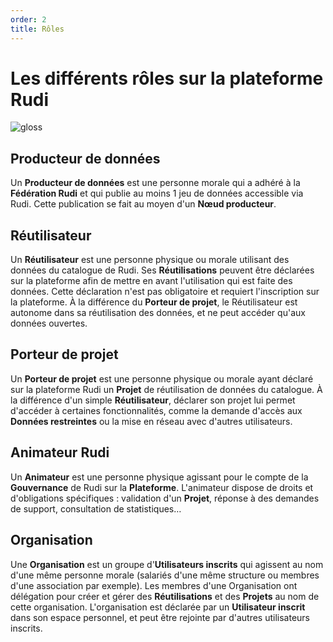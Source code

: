 ```yaml
---
order: 2
title: Rôles
---
```


# Les différents rôles sur la plateforme Rudi

![gloss](https://user-images.githubusercontent.com/109140019/221825035-47ad122e-f8a6-4347-a0bc-65886c52b47e.PNG)


## Producteur de données
Un **Producteur de données** est une personne morale qui a adhéré à la **Fédération Rudi** et qui publie au moins 1 jeu de données accessible via Rudi. Cette publication se fait au moyen d'un **Nœud producteur**.

## Réutilisateur
Un **Réutilisateur** est une personne physique ou morale utilisant des données du catalogue de Rudi. Ses **Réutilisations** peuvent être déclarées sur la plateforme afin de mettre en avant l'utilisation qui est faite des données. Cette déclaration n'est pas obligatoire et requiert l'inscription sur la plateforme. À la différence du **Porteur de projet**, le Réutilisateur est autonome dans sa réutilisation des données, et ne peut accéder qu'aux données ouvertes.

## Porteur de projet 
Un **Porteur de projet** est une personne physique ou morale ayant déclaré sur la plateforme Rudi un **Projet** de réutilisation de données du catalogue. À la différence d'un simple **Réutilisateur**, déclarer son projet lui permet d'accéder à certaines fonctionnalités, comme la demande d'accès aux **Données restreintes** ou la mise en réseau avec d'autres utilisateurs.

## Animateur Rudi
Un **Animateur** est une personne physique agissant pour le compte de la **Gouvernance** de Rudi sur la **Plateforme**. L'animateur dispose de droits et d'obligations spécifiques : validation d'un **Projet**, réponse à des demandes de support, consultation de statistiques…

## Organisation
Une **Organisation** est un groupe d'**Utilisateurs inscrits** qui agissent au nom d'une même personne morale (salariés d'une même structure ou membres d'une association par exemple). Les membres d'une Organisation ont délégation pour créer et gérer des **Réutilisations** et des **Projets** au nom de cette organisation. L'organisation est déclarée par un **Utilisateur inscrit** dans son espace personnel, et peut être rejointe par d'autres utilisateurs inscrits.

